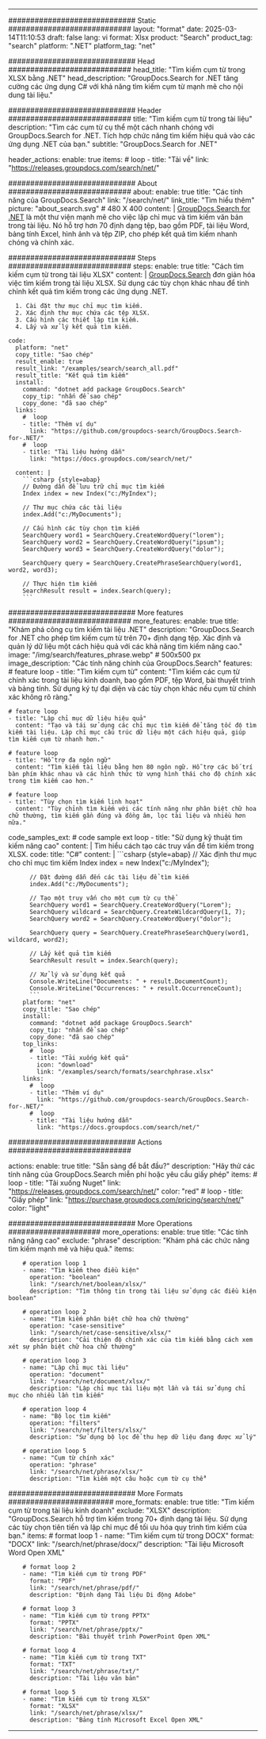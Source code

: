 
---
############################# Static ############################
layout: "format"
date:  2025-03-14T11:10:53
draft: false
lang: vi
format: Xlsx
product: "Search"
product_tag: "search"
platform: ".NET"
platform_tag: "net"

############################# Head ############################
head_title: "Tìm kiếm cụm từ trong XLSX bằng .NET"
head_description: "GroupDocs.Search for .NET tăng cường các ứng dụng C# với khả năng tìm kiếm cụm từ mạnh mẽ cho nội dung tài liệu."

############################# Header ############################
title: "Tìm kiếm cụm từ trong tài liệu" 
description: "Tìm các cụm từ cụ thể một cách nhanh chóng với GroupDocs.Search for .NET. Tích hợp chức năng tìm kiếm hiệu quả vào các ứng dụng .NET của bạn."
subtitle: "GroupDocs.Search for .NET" 

header_actions:
  enable: true
  items:
    #  loop
    - title: "Tải về"
      link: "https://releases.groupdocs.com/search/net/"
      
############################# About ############################
about:
    enable: true
    title: "Các tính năng của GroupDocs.Search"
    link: "/search/net/"
    link_title: "Tìm hiểu thêm"
    picture: "about_search.svg" # 480 X 400
    content: |
       [GroupDocs.Search for .NET](/search/net/) là một thư viện mạnh mẽ cho việc lập chỉ mục và tìm kiếm văn bản trong tài liệu. Nó hỗ trợ hơn 70 định dạng tệp, bao gồm PDF, tài liệu Word, bảng tính Excel, hình ảnh và tệp ZIP, cho phép kết quả tìm kiếm nhanh chóng và chính xác.

############################# Steps ############################
steps:
    enable: true
    title: "Cách tìm kiếm cụm từ trong tài liệu XLSX"
    content: |
      [GroupDocs.Search](/search/net/) đơn giản hóa việc tìm kiếm trong tài liệu XLSX. Sử dụng các tùy chọn khác nhau để tinh chỉnh kết quả tìm kiếm trong các ứng dụng .NET.
      
      1. Cài đặt thư mục chỉ mục tìm kiếm.
      2. Xác định thư mục chứa các tệp XLSX.
      3. Cấu hình các thiết lập tìm kiếm.
      4. Lấy và xử lý kết quả tìm kiếm.
   
    code:
      platform: "net"
      copy_title: "Sao chép"
      result_enable: true
      result_link: "/examples/search/search_all.pdf"
      result_title: "Kết quả tìm kiếm"
      install:
        command: "dotnet add package GroupDocs.Search"
        copy_tip: "nhấn để sao chép"
        copy_done: "đã sao chép"
      links:
        #  loop
        - title: "Thêm ví dụ"
          link: "https://github.com/groupdocs-search/GroupDocs.Search-for-.NET/"
        #  loop
        - title: "Tài liệu hướng dẫn"
          link: "https://docs.groupdocs.com/search/net/"
          
      content: |
        ```csharp {style=abap}
        // Đường dẫn để lưu trữ chỉ mục tìm kiếm
        Index index = new Index("c:/MyIndex");

        // Thư mục chứa các tài liệu
        index.Add("c:/MyDocuments");

        // Cấu hình các tùy chọn tìm kiếm
        SearchQuery word1 = SearchQuery.CreateWordQuery("lorem");
        SearchQuery word2 = SearchQuery.CreateWordQuery("ipsum");
        SearchQuery word3 = SearchQuery.CreateWordQuery("dolor");

        SearchQuery query = SearchQuery.CreatePhraseSearchQuery(word1, word2, word3);

        // Thực hiện tìm kiếm
        SearchResult result = index.Search(query);
        ```            

############################# More features ############################
more_features:
  enable: true
  title: "Khám phá công cụ tìm kiếm tài liệu .NET"
  description: "GroupDocs.Search for .NET cho phép tìm kiếm cụm từ trên 70+ định dạng tệp. Xác định và quản lý dữ liệu một cách hiệu quả với các khả năng tìm kiếm nâng cao."
  image: "/img/search/features_phrase.webp" # 500x500 px
  image_description: "Các tính năng chính của GroupDocs.Search"
  features:
    # feature loop
    - title: "Tìm kiếm cụm từ"
      content: "Tìm kiếm các cụm từ chính xác trong tài liệu kinh doanh, bao gồm PDF, tệp Word, bài thuyết trình và bảng tính. Sử dụng ký tự đại diện và các tùy chọn khác nếu cụm từ chính xác không rõ ràng."

    # feature loop
    - title: "Lập chỉ mục dữ liệu hiệu quả"
      content: "Tạo và tái sử dụng các chỉ mục tìm kiếm để tăng tốc độ tìm kiếm tài liệu. Lập chỉ mục cấu trúc dữ liệu một cách hiệu quả, giúp tìm kiếm cụm từ nhanh hơn."

    # feature loop
    - title: "Hỗ trợ đa ngôn ngữ"
      content: "Tìm kiếm tài liệu bằng hơn 80 ngôn ngữ. Hỗ trợ các bố trí bàn phím khác nhau và các hình thức từ vựng hình thái cho độ chính xác trong tìm kiếm cao hơn."

    # feature loop
    - title: "Tùy chọn tìm kiếm linh hoạt"
      content: "Tùy chỉnh tìm kiếm với các tính năng như phân biệt chữ hoa chữ thường, tìm kiếm gần đúng và đồng âm, lọc tài liệu và nhiều hơn nữa."
      
  code_samples_ext:
    # code sample ext loop
    - title: "Sử dụng kỹ thuật tìm kiếm nâng cao"
      content: |
        Tìm hiểu cách tạo các truy vấn để tìm kiếm trong XLSX.
      code:
        title: "C#"
        content: |
          ```csharp {style=abap}
          // Xác định thư mục cho chỉ mục tìm kiếm
          Index index = new Index("c:/MyIndex");
              
          // Đặt đường dẫn đến các tài liệu để tìm kiếm
          index.Add("c:/MyDocuments");

          // Tạo một truy vấn cho một cụm từ cụ thể
          SearchQuery word1 = SearchQuery.CreateWordQuery("Lorem");
          SearchQuery wildcard = SearchQuery.CreateWildcardQuery(1, 7);
          SearchQuery word2 = SearchQuery.CreateWordQuery("dolor");

          SearchQuery query = SearchQuery.CreatePhraseSearchQuery(word1, wildcard, word2);

          // Lấy kết quả tìm kiếm
          SearchResult result = index.Search(query);
          
          // Xử lý và sử dụng kết quả
          Console.WriteLine("Documents: " + result.DocumentCount);
          Console.WriteLine("Occurrences: " + result.OccurrenceCount);
          ```
        platform: "net"
        copy_title: "Sao chép"
        install:
          command: "dotnet add package GroupDocs.Search"
          copy_tip: "nhấn để sao chép"
          copy_done: "đã sao chép"
        top_links:
          #  loop
          - title: "Tải xuống kết quả"
            icon: "download"
            link: "/examples/search/formats/searchphrase.xlsx"
        links:
          #  loop
          - title: "Thêm ví dụ"
            link: "https://github.com/groupdocs-search/GroupDocs.Search-for-.NET/"
          #  loop
          - title: "Tài liệu hướng dẫn"
            link: "https://docs.groupdocs.com/search/net/"
            

            


############################# Actions ############################

actions:
  enable: true
  title: "Sẵn sàng để bắt đầu?"
  description: "Hãy thử các tính năng của GroupDocs.Search miễn phí hoặc yêu cầu giấy phép"
  items:
    #  loop
    - title: "Tải xuống Nuget"
      link: "https://releases.groupdocs.com/search/net/"
      color: "red"
        #  loop
    - title: "Giấy phép"
      link: "https://purchase.groupdocs.com/pricing/search/net/"
      color: "light"


############################# More Operations #####################
more_operations:
    enable: true
    title: "Các tính năng nâng cao"
    exclude: "phrase"
    description: "Khám phá các chức năng tìm kiếm mạnh mẽ và hiệu quả."
    items: 
          
        # operation loop 1
        - name: "Tìm kiếm theo điều kiện"
          operation: "boolean"
          link: "/search/net/boolean/xlsx/"
          description: "Tìm thông tin trong tài liệu sử dụng các điều kiện boolean"

        # operation loop 2
        - name: "Tìm kiếm phân biệt chữ hoa chữ thường"
          operation: "case-sensitive"
          link: "/search/net/case-sensitive/xlsx/"
          description: "Cải thiện độ chính xác của tìm kiếm bằng cách xem xét sự phân biệt chữ hoa chữ thường"

        # operation loop 3
        - name: "Lập chỉ mục tài liệu"
          operation: "document"
          link: "/search/net/document/xlsx/"
          description: "Lập chỉ mục tài liệu một lần và tái sử dụng chỉ mục cho nhiều lần tìm kiếm"

        # operation loop 4
        - name: "Bộ lọc tìm kiếm"
          operation: "filters"
          link: "/search/net/filters/xlsx/"
          description: "Sử dụng bộ lọc để thu hẹp dữ liệu đang được xử lý"

        # operation loop 5
        - name: "Cụm từ chính xác"
          operation: "phrase"
          link: "/search/net/phrase/xlsx/"
          description: "Tìm kiếm một câu hoặc cụm từ cụ thể"
          
        
          
############################# More Formats ########################
more_formats:
    enable: true
    title: "Tìm kiếm cụm từ trong tài liệu kinh doanh"
    exclude: "XLSX"
    description: "GroupDocs.Search hỗ trợ tìm kiếm trong 70+ định dạng tài liệu. Sử dụng các tùy chọn tiên tiến và lập chỉ mục để tối ưu hóa quy trình tìm kiếm của bạn."
    items: 
        # format loop 1
        - name: "Tìm kiếm cụm từ trong DOCX"
          format: "DOCX"
          link: "/search/net/phrase/docx/"
          description: "Tài liệu Microsoft Word Open XML"
          
        # format loop 2
        - name: "Tìm kiếm cụm từ trong PDF"
          format: "PDF"
          link: "/search/net/phrase/pdf/"
          description: "Định dạng Tài liệu Di động Adobe"
          
        # format loop 3
        - name: "Tìm kiếm cụm từ trong PPTX"
          format: "PPTX"
          link: "/search/net/phrase/pptx/"
          description: "Bài thuyết trình PowerPoint Open XML"

        # format loop 4
        - name: "Tìm kiếm cụm từ trong TXT"
          format: "TXT"
          link: "/search/net/phrase/txt/"
          description: "Tài liệu văn bản"
          
        # format loop 5
        - name: "Tìm kiếm cụm từ trong XLSX"
          format: "XLSX"
          link: "/search/net/phrase/xlsx/"
          description: "Bảng tính Microsoft Excel Open XML"
  

---